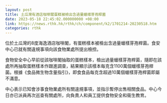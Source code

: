 ```yaml
---
layout: post
title: 土瓜灣有酒店咖啡閣蛋糕被檢出含過量蠟樣芽孢桿菌
date: 2023-05-18 22:45:02.000000000 +08:00
link: https://news.rthk.hk/rthk/ch/component/k2/1701214-20230518.htm
categories: rthk
---
```


位於土瓜灣的8度海逸酒店咖啡閣，有蛋糕樣本被檢出含過量蠟樣芽孢桿菌。食安中心已就有關違規事項向該食物業處所提出檢控。

食物安全中心早前從該咖啡閣抽取的蛋糕樣本，檢出過量蠟樣芽孢桿菌，隨即在該處所再抽取蛋糕樣本作跟進調查，結果顯示該樣本每克含1100萬個蠟樣芽孢桿菌。根據《食品微生物含量指引》，即食食品每克含超過10萬個蠟樣芽孢桿菌即屬不滿意。

中心表示已知會涉事食物業處所有關違規事項，並指示暫停出售相關食品。中心今日亦已派員再次巡查有關處所，向負責人和員工提供食物安全和衞生教育。

